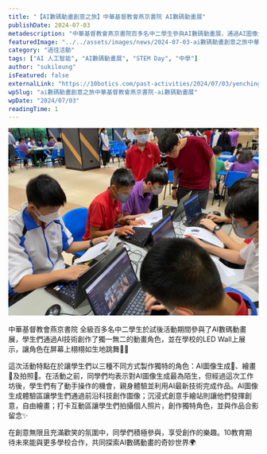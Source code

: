 ```yaml
---
title: "【AI數碼動畫創意之旅】中華基督教會燕京書院 AI數碼動畫展"
publishDate: 2024-07-03
metadescription: "中華基督教會燕京書院百多名中二學生參與AI數碼動畫展，通過AI圖像生成、繪畫和拍照三種方式創作動畫角色，在LED Wall展示跳舞效果，體驗前沿科技創作樂趣。"
featuredImage: "../../assets/images/news/2024-07-03-ai數碼動畫創意之旅中華基督教會燕京書院-ai數碼動畫展/image1.jpeg"
category: "過往活動"
tags: ["AI 人工智能", "AI數碼動畫展", "STEM Day", "中學"]
author: "sukileung"
isFeatured: false
externalLink: "https://10botics.com/past-activities/2024/07/03/yenching-stem-day/"
wpSlug: "ai數碼動畫創意之旅中華基督教會燕京書院-ai數碼動畫展"
wpDate: "2024/07/03"
readingTime: 1
---
```


![](../../assets/images/news/2024-07-03-ai數碼動畫創意之旅中華基督教會燕京書院-ai數碼動畫展/image2.jpeg)

中華基督教會燕京書院 全級百多名中二學生於試後活動期間參與了AI數碼動畫展，學生們通過AI技術創作了獨一無二的動畫角色，並在學校的LED Wall上展示，讓角色在屏幕上栩栩如生地跳舞🕺💃

這次活動特點在於讓學生們以三種不同方式製作獨特的角色：AI圖像生成🤖、繪畫🎨及拍照📸。在活動之前，同學們均表示對AI圖像生成最為陌生，但經過這次工作坊後，學生們有了動手操作的機會，親身體驗並利用AI最新技術完成作品。AI圖像生成體驗區讓學生們通過前沿科技創作圖像；沉浸式創意手繪站則讓他們發揮創意，自由繪畫；打卡互動區讓學生們拍攝個人照片，創作獨特角色，並與作品合影留念✨

在創意無限且充滿歡笑的氛圍中，同學們積極參與，享受創作的樂趣。10教育期待未來能與更多學校合作，共同探索AI數碼動畫的奇妙世界🌍